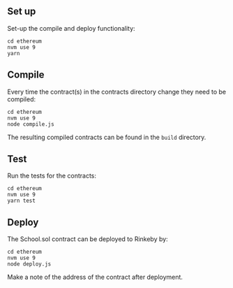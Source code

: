 ## Set up

Set-up the compile and deploy functionality:

```
cd ethereum
nvm use 9
yarn
```

## Compile

Every time the contract(s) in the contracts directory change they need to be compiled:

```
cd ethereum
nvm use 9
node compile.js
```

The resulting compiled contracts can be found in the `build` directory.

## Test

Run the tests for the contracts:

```
cd ethereum
nvm use 9
yarn test
```

## Deploy

The School.sol contract can be deployed to Rinkeby by:

```
cd ethereum
nvm use 9
node deploy.js
```

Make a note of the address of the contract after deployment.
